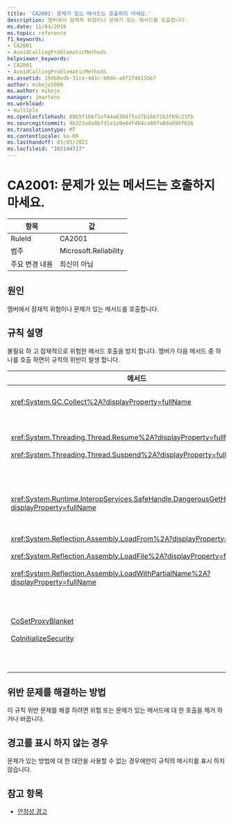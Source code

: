 ```yaml
---
title: 'CA2001: 문제가 있는 메서드는 호출하지 마세요.'
description: 멤버에서 잠재적 위험이나 문제가 있는 메서드를 호출합니다.
ms.date: 11/04/2016
ms.topic: reference
f1_keywords:
- CA2001
- AvoidCallingProblematicMethods
helpviewer_keywords:
- CA2001
- AvoidCallingProblematicMethods
ms.assetid: 19db8edb-31ce-441c-b0de-a0f2746155b7
author: mikejo5000
ms.author: mikejo
manager: jmartens
ms.workload:
- multiple
ms.openlocfilehash: 89b5f1bbf1ef44a63b47fe27b166f263f69c23fb
ms.sourcegitcommit: 4b323a8a8bfd1a1a9e84f4b4ca88fa8da690f656
ms.translationtype: MT
ms.contentlocale: ko-KR
ms.lasthandoff: 03/05/2021
ms.locfileid: "102144717"
---
```

# <a name="ca2001-avoid-calling-problematic-methods"></a>CA2001: 문제가 있는 메서드는 호출하지 마세요.

|항목|값|
|-|-|
|RuleId|CA2001|
|범주|Microsoft.Reliability|
|주요 변경 내용|최신이 아님|

## <a name="cause"></a>원인

멤버에서 잠재적 위험이나 문제가 있는 메서드를 호출합니다.

## <a name="rule-description"></a>규칙 설명

불필요 하 고 잠재적으로 위험한 메서드 호출을 방지 합니다. 멤버가 다음 메서드 중 하나를 호출 하면이 규칙의 위반이 발생 합니다.

|메서드|설명|
|------------|-----------------|
|<xref:System.GC.Collect%2A?displayProperty=fullName>|GC를 호출 합니다. Collect는 응용 프로그램 성능에 큰 영향을 줄 수 있으며 거의 필요 하지 않습니다. 자세한 내용은 MSDN의 [Turiani의 Performance Tidbits](/archive/blogs/ricom/when-to-call-gc-collect) 블로그 항목을 참조 하세요.|
|<xref:System.Threading.Thread.Resume%2A?displayProperty=fullName><br /><br /><xref:System.Threading.Thread.Suspend%2A?displayProperty=fullName>|스레드의 일시 중단 및 다시 시작은 예측할 수 없는 동작으로 인해 더 이상 사용 되지 않습니다.  네임 스페이스의 다른 클래스 (예 <xref:System.Threading> :, 및)를 사용 <xref:System.Threading.Monitor> 하 여 스레드를 <xref:System.Threading.Mutex> <xref:System.Threading.Semaphore> 동기화 하거나 리소스를 보호 합니다.|
|<xref:System.Runtime.InteropServices.SafeHandle.DangerousGetHandle%2A?displayProperty=fullName>|`DangerousGetHandle`메서드는 유효 하지 않은 핸들을 반환할 수 있기 때문에 보안 위험을 초래 합니다. 메서드를 안전 하 게 사용 하는 방법에 대 한 자세한 내용은 `DangerousGetHandle` 및 메서드를 참조 하세요 <xref:System.Runtime.InteropServices.SafeHandle.DangerousAddRef%2A> <xref:System.Runtime.InteropServices.SafeHandle.DangerousRelease%2A> .|
|<xref:System.Reflection.Assembly.LoadFrom%2A?displayProperty=fullName><br /><br /><xref:System.Reflection.Assembly.LoadFile%2A?displayProperty=fullName><br /><br /><xref:System.Reflection.Assembly.LoadWithPartialName%2A?displayProperty=fullName>|이러한 메서드는 예기치 않은 위치에서 어셈블리를 로드할 수 있습니다. 예를 들어 어셈블리를 로드 하는 메서드에 대 한 자세한 내용은 Suzanne 쿡의 .NET CLR note 블로그 게시물 [assembly.loadfile 및 LoadFrom](/archive/blogs/suzcook/loadfile-vs-loadfrom) 및 [바인딩 컨텍스트 선택](/archive/blogs/suzcook/choosing-a-binding-context) 을 참조 하세요.|
|[CoSetProxyBlanket](/windows/win32/api/combaseapi/nf-combaseapi-cosetproxyblanket)<br /><br />[CoInitializeSecurity](/windows/win32/api/combaseapi/nf-combaseapi-coinitializesecurity)|사용자 코드는 관리 되는 프로세스에서 실행을 시작 하는 시점까지 안정적으로 호출 하는 것이 너무 늦습니다 `CoSetProxyBlanket` . CLR (공용 언어 런타임)은 사용자 P/Invoke가 성공할 수 없도록 하는 초기화 작업을 수행 합니다.<br /><br />`CoSetProxyBlanket`관리 되는 응용 프로그램에 대해를 호출 해야 하는 경우 네이티브 코드 (c + +) 실행 파일을 사용 하 여 프로세스를 시작 하 고 `CoSetProxyBlanket` 네이티브 코드에서를 호출한 다음 프로세스에서 관리 되는 코드 응용 프로그램을 시작 하는 것이 좋습니다. 런타임 버전 번호를 지정 해야 합니다.|

## <a name="how-to-fix-violations"></a>위반 문제를 해결하는 방법

이 규칙 위반 문제를 해결 하려면 위험 또는 문제가 있는 메서드에 대 한 호출을 제거 하거나 바꿉니다.

## <a name="when-to-suppress-warnings"></a>경고를 표시 하지 않는 경우

문제가 있는 방법에 대 한 대안을 사용할 수 없는 경우에만이 규칙의 메시지를 표시 하지 않습니다.

## <a name="see-also"></a>참고 항목

- [안정성 경고](/dotnet/fundamentals/code-analysis/quality-rules/reliability-warnings)
